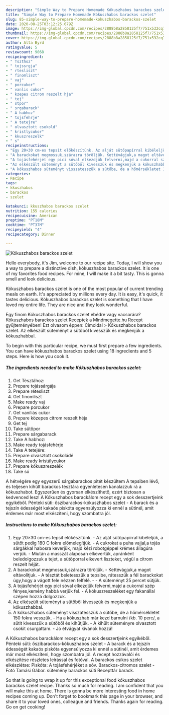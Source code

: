 ```yaml
---
description: "Simple Way to Prepare Homemade Kókuszhabos barackos szelet"
title: "Simple Way to Prepare Homemade Kókuszhabos barackos szelet"
slug: 85-simple-way-to-prepare-homemade-kokuszhabos-barackos-szelet
date: 2020-08-25T03:12:25.679Z
image: https://img-global.cpcdn.com/recipes/2888b8a2858125f7/751x532cq70/kokuszhabos-barackos-szelet-recept-foto.jpg
thumbnail: https://img-global.cpcdn.com/recipes/2888b8a2858125f7/751x532cq70/kokuszhabos-barackos-szelet-recept-foto.jpg
cover: https://img-global.cpcdn.com/recipes/2888b8a2858125f7/751x532cq70/kokuszhabos-barackos-szelet-recept-foto.jpg
author: Alta Byrd
ratingvalue: 5
reviewcount: 9068
recipeingredient:
- " Tszthoz"
- " tojssrgja"
- " rtesliszt"
- " finomliszt"
- " vaj"
- " porcukor"
- " vanlis cukor"
- " kzepes citrom reszelt hja"
- " tej"
- " stpor"
- " srgabarack"
- " A habhoz"
- " tojsfehrje"
- " A tetejre"
- " olvasztott csokold"
- " kristlycukor"
- " kkuszreszelk"
- " s"
recipeinstructions:
- "Egy 20×30 cm-es tepsit előkészítünk. Az alját sütőpapírral kibéleljük, a sütőt pedig 180 C fokra előmelegítjük. A cukrokat a puha vajjal,a tojás sárgákkal habosra keverjük, majd kézi robotgéppel krémes állagúra verjük. Miután a masszát alaposan elkevertük, apránként beledolgozzuk a tejet, a sütőporral elkevert liszteket, végül a citrom reszelt héját."
- "A barackokat megmossuk,szárazra töröljük. Kettévágjuk,a magot eltávolítjuk. A tésztát beletesszük a tepsibe, rátesszük a fél barackokat úgy,hogy a vágott fele nézzen felfelé.  A süteményt 25 percet sütjük."
- "A tojásfehérjét egy pici sóval elkezdjük felverni,majd a cukorral szép fényes,kemény habbá verjük fel. A kókuszreszeléket egy fakanállal szépen hozzá dolgozzuk."
- "Az elkészült süteményt a sütőből kivesszük és megkenjük a kókuszhabbal."
- "A kókuszhabos süteményt visszatesszük a sütőbe, de a hőmérsékletet 150 fokra vesszük. Ha a kókuszhab már kezd barnulni /kb. 10 perc/, a sütit kivesszük a sütőből és kihűtjük. A kihűlt süteményre olvasztott csokit csurgattam. Jó étvágyat kívánok hozzá!"
categories:
- Recipe
tags:
- kkuszhabos
- barackos
- szelet

katakunci: kkuszhabos barackos szelet 
nutrition: 155 calories
recipecuisine: American
preptime: "PT18M"
cooktime: "PT37M"
recipeyield: "4"
recipecategory: Dinner

---
```



![Kókuszhabos barackos szelet](https://img-global.cpcdn.com/recipes/2888b8a2858125f7/751x532cq70/kokuszhabos-barackos-szelet-recept-foto.jpg)

Hello everybody, it's Jim, welcome to our recipe site. Today, I will show you a way to prepare a distinctive dish, kókuszhabos barackos szelet. It is one of my favorites food recipes. For mine, I will make it a bit tasty. This is gonna smell and look delicious.

Kókuszhabos barackos szelet is one of the most popular of current trending meals on earth. It's appreciated by millions every day. It is easy, it's quick, it tastes delicious. Kókuszhabos barackos szelet is something that I have loved my entire life. They are nice and they look wonderful.

Egy finom Kókuszhabos barackos szelet ebédre vagy vacsorára? Kókuszhabos barackos szelet Receptek a Mindmegette.hu Recept gyűjteményében! Ezt olvasom éppen: Címoldal &gt; Kókuszhabos barackos szelet. Az elkészült süteményt a sütőből kivesszük és megkenjük a kókuszhabbal.


To begin with this particular recipe, we must first prepare a few ingredients. You can have kókuszhabos barackos szelet using 18 ingredients and 5 steps. Here is how you cook it.

<!--inarticleads1-->

##### The ingredients needed to make Kókuszhabos barackos szelet:

1. Get  Tésztához:
1. Prepare  tojássárgája
1. Prepare  rétesliszt
1. Get  finomliszt
1. Make ready  vaj
1. Prepare  porcukor
1. Get  vaníliás cukor
1. Prepare  közepes citrom reszelt héja
1. Get  tej
1. Take  sütőpor
1. Prepare  sárgabarack
1. Take  A habhoz:
1. Make ready  tojásfehérje
1. Take  A tetejére:
1. Prepare  olvasztott csokoládé
1. Make ready  kristálycukor
1. Prepare  kókuszreszelék
1. Take  só


A hétvégére egy egyszerű sárgabarackos pitét készültem A tepsiben lévő, és teljesen kihűlt barackos tésztára egyenletesen kanalazzuk rá a kókuszhabot. Egyszerűen és gyorsan elkészíthető, ezért biztosan a kedvenced lesz! A Kókuszhabos barackálom recept egy a sok desszertjeink egyikéből. Pénteki süti: őszibarackos-kókuszhabos szelet - A barack és a tejszín édességét kakaós piskóta egyensúlyozza ki ennél a sütinél, amit érdemes már most elkészíteni, hogy szombatra jól. 

<!--inarticleads2-->

##### Instructions to make Kókuszhabos barackos szelet:

1. Egy 20×30 cm-es tepsit előkészítünk. - Az alját sütőpapírral kibéleljük, a sütőt pedig 180 C fokra előmelegítjük. - A cukrokat a puha vajjal,a tojás sárgákkal habosra keverjük, majd kézi robotgéppel krémes állagúra verjük. - Miután a masszát alaposan elkevertük, apránként beledolgozzuk a tejet, a sütőporral elkevert liszteket, végül a citrom reszelt héját.
1. A barackokat megmossuk,szárazra töröljük. - Kettévágjuk,a magot eltávolítjuk. - A tésztát beletesszük a tepsibe, rátesszük a fél barackokat úgy,hogy a vágott fele nézzen felfelé. -  - A süteményt 25 percet sütjük.
1. A tojásfehérjét egy pici sóval elkezdjük felverni,majd a cukorral szép fényes,kemény habbá verjük fel. - A kókuszreszeléket egy fakanállal szépen hozzá dolgozzuk.
1. Az elkészült süteményt a sütőből kivesszük és megkenjük a kókuszhabbal.
1. A kókuszhabos süteményt visszatesszük a sütőbe, de a hőmérsékletet 150 fokra vesszük. - Ha a kókuszhab már kezd barnulni /kb. 10 perc/, a sütit kivesszük a sütőből és kihűtjük. - A kihűlt süteményre olvasztott csokit csurgattam. - Jó étvágyat kívánok hozzá!


A Kókuszhabos barackálom recept egy a sok desszertjeink egyikéből. Pénteki süti: őszibarackos-kókuszhabos szelet - A barack és a tejszín édességét kakaós piskóta egyensúlyozza ki ennél a sütinél, amit érdemes már most elkészíteni, hogy szombatra jól. A recept hozzávalói és elkészítése részletes leírással és fotóval. A barackos csíkos szelet elkészíétse: Piskóta: A tojásfehérjéket a sóv. Barackos-citromos szelet - Fotó Tamási Gábor. sütemény barackos süti Recepttár barack. 

So that is going to wrap it up for this exceptional food kókuszhabos barackos szelet recipe. Thanks so much for reading. I am confident that you will make this at home. There is gonna be more interesting food in home recipes coming up. Don't forget to bookmark this page in your browser, and share it to your loved ones, colleague and friends. Thanks again for reading. Go on get cooking!
